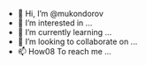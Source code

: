 - 👋 Hi, I’m @mukondorov
- 👀 I’m interested in ...
- 🌱 I’m currently learning ...
- 💞️ I’m looking to collaborate on ...
- 📫 How08  To reach me ...
